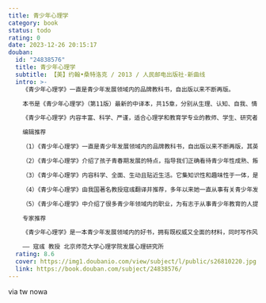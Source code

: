 ```yaml
---
title: 青少年心理学
category: book
status: todo
rating: 0
date: 2023-12-26 20:15:17
douban:
  id: "24838576"
  title: 青少年心理学
  subtitle: 【美】约翰•桑特洛克 / 2013 / 人民邮电出版社-新曲线
  intro: >-
    《青少年心理学》一直是青少年发展领域内的品牌教科书，自出版以来不断再版。

    本书是《青少年心理学》（第11版）最新的中译本，共15章，分别从生理、认知、自我、情感、人格、性别、性、道德、价值观、健康等重要方面系统地介绍了青少年这一群体的发展特点。凸显了青少年发展过程中的优势特点，指出了影响青少年发展的社会环境因素，以及发展过程中易出现的问题。并就问题提出了相应的对策，具有很强的实践价值。

    《青少年心理学》内容丰富、科学、严谨，适合心理学和教育学专业的教师、学生、研究者以及关注青少年成长的家长阅读。

    编辑推荐

    （1）《青少年心理学》一直是青少年发展领域内的品牌教科书，自出版以来不断再版，其英文版已更新至第14版，深受广大读者欢迎。

    （2）《青少年心理学》介绍了孩子青春期发展的特点，指导我们正确看待青少年性成熟、叛逆、情绪风暴等问题，具有非常强的实践意义。

    （3）《青少年心理学》内容科学、全面、生动且贴近生活。它集知识性和趣味性于一体，是每个关注青少年健康发展的人必备的优秀读物。

    （4）《青少年心理学》由我国著名教授寇彧翻译并推荐，多年以来她一直从事有关青少年发展的研究，对该领域有深刻的认识，确保了本书的科学价值和翻译质量。

    （5）《青少年心理学》中介绍了很多青少年领域内的职业，为有志于从事青少年教育的人提供了从业参考。

    专家推荐

    《青少年心理学》是一本青少年发展领域内的好书，拥有既权威又全面的材料，同时写作风趣诙谐。这本书长期被用作美国各高校的发展心理学教材。阅读这本书的过程，可以说是一种享受，它引人入胜地帮助青少年一层层地揭开自己的神秘面纱，去洞察自己的内心世界；它也娓娓道来地引导着家长和教师去回顾自己的成长，理解自己儿女或学生的种种令人费解的行为；它更是循循善诱地帮助学生去学习研究个体成长的过程，特别是青少年的成长过程。

    —— 寇彧 教授 北京师范大学心理学院发展心理研究所
  rating: 8.6
  cover: https://img1.doubanio.com/view/subject/l/public/s26810220.jpg
  link: https://book.douban.com/subject/24838576/
---
```


via tw nowa 